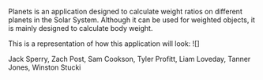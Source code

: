 Planets is an application designed to calculate weight ratios on different planets in the Solar System. Although it can be used for 
weighted objects, it is mainly designed to calculate body weight.

  This is a representation of how this application will look:
  ![]

Jack Sperry, Zach Post, Sam Cookson, Tyler Profitt, Liam Loveday, Tanner Jones, Winston Stucki
